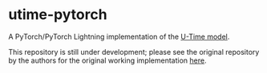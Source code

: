 # utime-pytorch
A PyTorch/PyTorch Lightning implementation of the [U-Time model](https://arxiv.org/abs/1910.11162).

This repository is still under development; please see the original repository by the authors for the original working implementation [here](https://github.com/perslev/U-Time).
